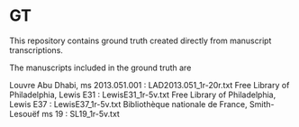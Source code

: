 # GT

This repository contains ground truth created directly from manuscript transcriptions. 

The manuscripts included in the ground truth are

Louvre Abu Dhabi, ms 2013.051.001 : LAD2013.051_1r-20r.txt
Free Library of Philadelphia, Lewis E31 : LewisE31_1r-5v.txt
Free Library of Philadelphia, Lewis E37 : LewisE37_1r-5v.txt
Bibliothèque nationale de France, Smith-Lesouëf ms 19 : SL19_1r-5v.txt
